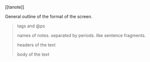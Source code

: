 [[tanote]]

General outline of the format of the screen.

> tags and @ps
> 
> names of notes.  separated by periods.  like sentence fragments.
> 
> headers of the text
> 
> body of the text


